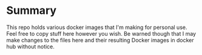# Summary

This repo holds various docker images that I'm making for personal use. Feel
free to copy stuff here however you wish. Be warned though that I may make
changes to the files here and their resulting Docker images in docker hub
without notice.
